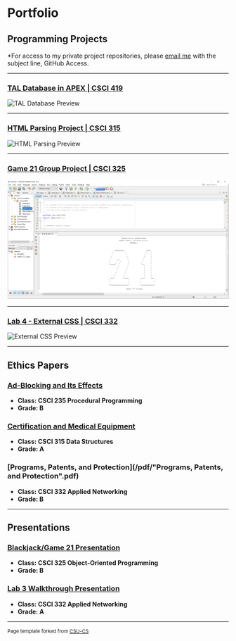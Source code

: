 Portfolio
=========

Programming Projects
--------------------

*For access to my private project repositories, please [email me](mailto:example@csustudent.net?subject=GitHub%20Access) with the subject line, GitHub Access.

---
### [TAL Database in APEX | CSCI 419](project1)

![TAL Database Preview](images/dummy_thumbnail.jpg)

---
### [HTML Parsing Project | CSCI 315](project2)

![HTML Parsing Preview](images/dummy_thumbnail.jpg)

---
### [Game 21 Group Project | CSCI 325](project3)

![Game 21 Preview](images/game21_1.png)

---
### [Lab 4 - External CSS | CSCI 332](project4)

![External CSS Preview](images/dummy_thumbnail.jpg)

---

Ethics Papers
-------------

### [Ad-Blocking and Its Effects](/pdf/Ad-Blocking.pdf)

-   **Class: CSCI 235 Procedural Programming**  
-   **Grade: B**

### [Certification and Medical Equipment](/pdf/Certification.pdf)

-   **Class: CSCI 315 Data Structures** 
-   **Grade: A**

### [Programs, Patents, and Protection](/pdf/"Programs, Patents, and Protection".pdf)

-   **Class: CSCI 332 Applied Networking** 
-   **Grade: B**

---

Presentations
-------------

### [Blackjack/Game 21 Presentation](/video/Game21_Presentation.mp4)

- **Class: CSCI 325 Object-Oriented Programming** 
- **Grade: B**


### [Lab 3 Walkthrough Presentation](/video/Lab3_Presentation.mp4)

- **Class: CSCI 332 Applied Networking** 
- **Grade: A**

---

<p style="font-size:11px">Page template forked from <a href="https://github.com/csu-cs/csci-portfolio">CSU-CS</a></p>
<!-- Remove above link if you don't want to attributive -->
